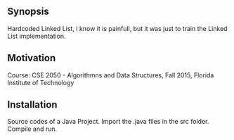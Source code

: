## Synopsis

Hardcoded Linked List, I know it is painfull, but it was just to train the Linked List implementation.

## Motivation

Course: CSE 2050 - Algorithmns and Data Structures, Fall 2015, Florida Institute of Technology

## Installation

Source codes of a Java Project. 
Import the .java files in the src folder.
Compile and run.


